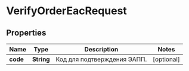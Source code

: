 

# VerifyOrderEacRequest


## Properties

Name | Type | Description | Notes
------------ | ------------- | ------------- | -------------
**code** | **String** | Код для подтверждения ЭАПП. |  [optional]



